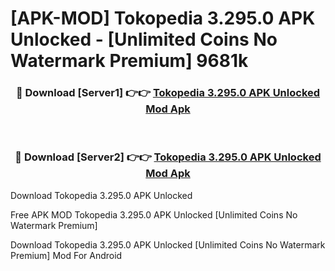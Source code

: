 # [APK-MOD] Tokopedia 3.295.0 APK Unlocked - [Unlimited Coins No Watermark Premium] 9681k



<div align="center">
<h3>🔴 Download [Server1] 👉👉 <a href="https://momento.my/?title=Tokopedia_3.295.0_APK_Unlocked">Tokopedia 3.295.0 APK Unlocked Mod Apk</a></h3><br>

<h3>🔴 Download [Server2] 👉👉 <a href="https://momento.my/?title=Tokopedia_3.295.0_APK_Unlocked">Tokopedia 3.295.0 APK Unlocked Mod Apk</a></h3>
</div>



Download Tokopedia 3.295.0 APK Unlocked 

Free APK MOD Tokopedia 3.295.0 APK Unlocked [Unlimited Coins No Watermark Premium]

Download Tokopedia 3.295.0 APK Unlocked [Unlimited Coins No Watermark Premium] Mod For Android
